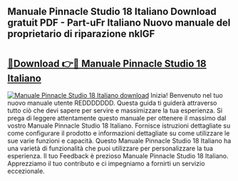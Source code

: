 ## Manuale Pinnacle Studio 18 Italiano Download gratuit PDF - Part-uFr Italiano Nuovo manuale del proprietario di riparazione nklGF

# <h2><a href="http://df9utk.blite.top/?on=Manuale+Pinnacle+Studio+18+Italiano">🔗Download 👉🔴 Manuale Pinnacle Studio 18 Italiano</a></h2>

[![Manuale Pinnacle Studio 18 Italiano download](https://i.imgur.com/lujVjoI.png)](http://df9utk.blite.top/?on=Manuale+Pinnacle+Studio+18+Italiano)
Inizia! Benvenuto nel tuo nuovo manuale utente REDDDDDDD. Questa guida ti guiderà attraverso tutto ciò che devi sapere per servire e massimizzare la tua esperienza. Si prega di leggere attentamente questo manuale per ottenere il massimo dal vostro Manuale Pinnacle Studio 18 Italiano. Fornisce istruzioni dettagliate su come configurare il prodotto e informazioni dettagliate su come utilizzare le sue varie funzioni e capacità. Questo Manuale Pinnacle Studio 18 Italiano ha una varietà di funzionalità che puoi utilizzare per personalizzare la tua esperienza. Il tuo Feedback è prezioso Manuale Pinnacle Studio 18 Italiano. Apprezziamo il tuo contributo e ci impegniamo a fornirti un servizio eccezionale.
